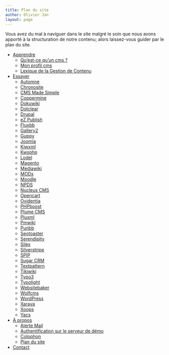 ```yaml
---
title: Plan du site
author: Olivier Jan
layout: page
--- 
```


Vous avez du mal à naviguer dans le site malgré le soin que nous avons apporté à la structuration de notre contenu; alors laissez-vous guider par le plan du site.

*   [Apprendre][1] 
    *   [Qu’est-ce qu’un cms ?][2]
    *   [Mon profil cms][3]
    *   [Lexique de la Gestion de Contenu][4]
*   [Essayer][5] 
    *   [Automne][6]
    *   [Chronosite][7]
    *   [CMS Made Simple][8]
    *   [Coppermine][9]
    *   [Dokuwiki][10]
    *   [Dotclear][11]
    *   [Drupal][12]
    *   [eZ Publish][13]
    *   [Fluxbb][14]
    *   [Gallery2][15]
    *   [Guppy][16]
    *   [Joomla][17]
    *   [Kiwxml][18]
    *   [Kwsphp][19]
    *   [Lodel][20]
    *   [Magento][21]
    *   [Mediawiki][22]
    *   [MODx][23]
    *   [Moodle][24]
    *   [NPDS][25]
    *   [Nucleus CMS][26]
    *   [Opencart][27]
    *   [Ovidentia][28]
    *   [PHPboost][29]
    *   [Plume CMS][30]
    *   [Pluxml][31]
    *   [Pmwiki][32]
    *   [Punbb][33]
    *   [Seotoaster][34]
    *   [Serendipity][35]
    *   [Silex][36]
    *   [Silverstripe][37]
    *   [SPIP][38]
    *   [Sugar CRM][39]
    *   [Textpattern][40]
    *   [Tikiwiki][41]
    *   [Typo3][42]
    *   [Typolight][43]
    *   [Websitebaker][44]
    *   [Wolfcms][45]
    *   [WordPress][46]
    *   [Xaraya][47]
    *   [Xoops][48]
    *   [Yacs][49]
*   [À propos][50] 
    *   [Alerte Mail][51]
    *   [Authentification sur le serveur de démo][52]
    *   [Colophon][53]
    *   [Plan du site][54]
*   [Contact][55]

 [1]: /doc/
 [2]: /doc/cms/
 [3]: /doc/profil/
 [4]: /doc/lexique/
 [5]: /demo/
 [6]: /demo/automne/
 [7]: /demo/chronosite/
 [8]: /demo/cmsms/
 [9]: /demo/coppermine/
 [10]: /demo/dokuwiki/
 [11]: /demo/dotclear/
 [12]: /demo/drupal/
 [13]: /demo/ezpublish/
 [14]: /demo/fluxbb/
 [15]: /demo/gallery2/
 [16]: /demo/guppy/
 [17]: /demo/joomla/
 [18]: /demo/kiwxml/
 [19]: /demo/kwsphp/
 [20]: /demo/lodel/
 [21]: /demo/magento/
 [22]: /demo/mediawiki/
 [23]: /demo/modx/
 [24]: /demo/moodle/
 [25]: /demo/npds/
 [26]: /demo/nucleus/
 [27]: /demo/opencart/
 [28]: /demo/ovidentia/
 [29]: /demo/phpboost/
 [30]: /demo/plume/
 [31]: /demo/pluxml/
 [32]: /demo/pmwiki/
 [33]: /demo/punbb/
 [34]: /demo/seotoaster/
 [35]: /demo/serendipity/
 [36]: /demo/silex/
 [37]: /demo/silverstripe/
 [38]: /demo/spip/
 [39]: /demo/sugarcrm/
 [40]: /demo/textpattern/
 [41]: /demo/tikiwiki/
 [42]: /demo/typo3/
 [43]: /demo/typolight/
 [44]: /demo/websitebaker/
 [45]: /demo/wolfcms/
 [46]: /demo/wordpress/
 [47]: /demo/xaraya/
 [48]: /demo/xoops/
 [49]: /demo/yacs/
 [50]: /about/
 [51]: /about/email-notification/
 [52]: /about/authentification-demo/
 [53]: /about/colophon/
 [54]: /about/sitemap/
 [55]: /contact/
